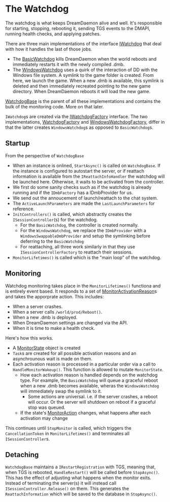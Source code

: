 # The Watchdog

The watchdog is what keeps DreamDaemon alive and well. It's responsible for starting, stopping, rebooting it, sending TGS events to the DMAPI, running health checks, and applying patches.

There are three main implementations of the interface [IWatchdog](./IWatchdog.cs) that deal with how it handles the last of those jobs.

- The [BasicWatchdog](./BasicWatchdog.cs) kills DreamDaemon when the world reboots and immediately restarts it with the newly compiled .dmb.
- The [WindowsWatchdog](./WindowsWatchdog.cs) uses a quirk of the interaction of DD with the Windows file system. A symlink to the game folder is created. From here, we launch the game. When a new .dmb is available, this symlink is deleted and then immediately recreated pointing to the new game directory. When DreamDaemon reboots it will load the new game.

[WatchdogBase](./WatchdogBase.cs) is the parent of all these implementations and contains the bulk of the monitoring code. More on that later.

`IWatchdog`s are created via the [IWatchdogFactory](./IWatchdogFactory.cs) interface. The two implementations, [WatchdogFactory](./WatchdogFactory.cs) and [WindowsWatchdogFactory](./WindowsWatchdogFactory.cs), differ in that the latter creates `WindowsWatchdog`s as opposed to `BasicWatchdog`s.

## Startup

From the perspective of `WatchdogBase`

- When an instance is onlined, `StartAsync()` is called on `WatchdogBase`. If the instance is configured to autostart the server, or if reattach information is available from the `IReattachInfoHandler` the watchdog will be launched here. Otherwise, it waits to be activated from the controller.
- We first do some sanity checks such as if the watchdog is already running and if the `IDmbFactory` has a IDmbProvider for us.
- We send out the annoucement of launch/reattach to the chat system.
- The `ActiveLaunchParameters` are made the `LastLaunchParameters` for reference.
- `InitControllers()` is called, which abstractly creates the `ISessionController`(s) for the watchdog.
    - For the `BasicWatchdog`, the controller is created normally.
    - For the `WindowsWatchdog`, we replace the `IDmbProvider` with a `WindowsSwappableDmbProvider` and setup the symlinking before deferring to the `BasicWatchdog`
    - For reattaching, all three work similarly in that they use `ISessionControllerFactory` to reattach their sessions.
- `MonitorLifetimes()` is called which is the "main loop" of the watchdog.

## Monitoring

Watchdog monitoring takes place in the `MonitorLifetimes()` functiona and is entirely event based. It responds to a set of [MonitorActivationReason](./MonitorActivationReason.cs)s and takes the apporprate action. This includes:
- When a server crashes.
- When a server calls `/world/prod/Reboot()`.
- When a new .dmb is deployed.
- When DreamDaemon settings are changed via the API.
- When it is time to make a health check.

Here's how this works.

- A [MonitorState](./MonitorState.cs) object is created
- `Task`s are created for all possible activation reasons and an asynchrounous wait is made on them.
- Each activation reason is processed in a particular order via a call to `HandleMonitorWakeup()`. This function is allowed to mutate `MonitorState`.
    - How each activation reason is handled depends on the watchdog type. For example, the `BasicWatchdog` will queue a graceful reboot when a new .dmb becomes available, wheras the `WindowsWatchdog` will immediately swap the symlink to it.
        - Some actions are universal. i.e. if the server crashes, a reboot will occur. Or the server will shutdown on reboot if a graceful stop was queued.
    - If the state's [MonitorAction](./MonitorAction.cs) changes, what happens after each activation may change

This continues until `StopMonitor` is called, which triggers the `CancellationToken` in `MonitorLifetimes()` and terminates all `ISessionController`s.

## Detaching

`WatchdogBase` maintains a `IRestartRegistration` with TGS, meaning that, when TGS is rebooted, `HandleRestart()` will be called before `StopAsync()`. This has the effect of adjusting what happens when the monitor exits. Instead of terminating the server(s) it will instead call `ISessionController.Release()` on them. This generates the `ReattachInformation` which will be saved to the database in `StopAsync()`.
